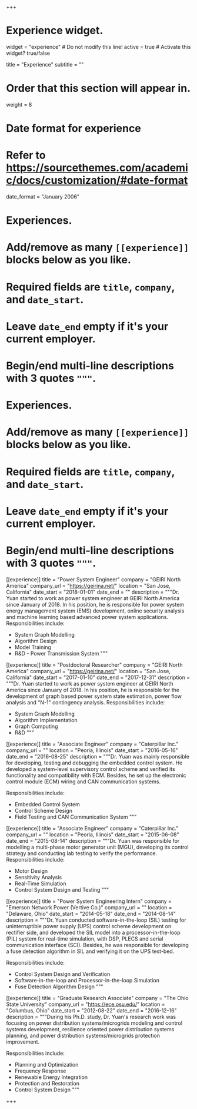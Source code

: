+++
# Experience widget.
widget = "experience"  # Do not modify this line!
active = true  # Activate this widget? true/false

title = "Experience"
subtitle = ""

# Order that this section will appear in.
weight = 8

# Date format for experience
#   Refer to https://sourcethemes.com/academic/docs/customization/#date-format
date_format = "January 2006"

# Experiences.
#   Add/remove as many `[[experience]]` blocks below as you like.
#   Required fields are `title`, `company`, and `date_start`.
#   Leave `date_end` empty if it's your current employer.
#   Begin/end multi-line descriptions with 3 quotes `"""`.
# Experiences.
#   Add/remove as many `[[experience]]` blocks below as you like.
#   Required fields are `title`, `company`, and `date_start`.
#   Leave `date_end` empty if it's your current employer.
#   Begin/end multi-line descriptions with 3 quotes `"""`.
[[experience]]
  title = "Power System Engineer"
  company = "GEIRI North America"
  company_url = "https://geirina.net/"
  location = "San Jose, California"
  date_start = "2018-01-01"
  date_end = ""
  description = """Dr. Yuan started to work as power system engineer at GEIRI North America since January of 2018. In his position, he is responsible for power system energy management system (EMS) development, online security analysis and machine learning based advanced power system applications.
  Responsibilities include:
  
  * System Graph Modelling
  * Algorithm Design
  * Model Training
  * R&D - Power Transmission System 
  """
  
  [[experience]]
  title = "Postdoctoral Researcher"
  company = "GEIRI North America"
  company_url = "https://geirina.net/"
  location = "San Jose, California"
  date_start = "2017-01-10"
  date_end = "2017-12-31"
  description = """Dr. Yuan started to work as power system engineer at GEIRI North America since January of 2018. In his position, he is responsible for the development of graph based power system state estimation, power flow analysis and "N-1" contingency analysis.
  Responsibilities include:
  
  * System Graph Modelling
  * Algorithm Implementation
  * Graph Computing
  * R&D
  """
  
  
  [[experience]]
  title = "Associate Engineer"
  company = "Caterpillar Inc."
  company_url = ""
  location = "Peoria, Illinois"
  date_start = "2016-05-16"
  date_end = "2016-08-25"
  description = """Dr. Yuan was mainly responsible for developing, testing and debugging the embedded control system. He developed a system-level supervisory control scheme and verified its functionality and compatibility with ECM. Besides, he set up the electronic control module (ECM) wiring and CAN communication systems. 

  Responsibilities include:
  
  * Embedded Control System
  * Control Scheme Design
  * Field Testing and CAN Communication System
  """
  
  [[experience]]
  title = "Associate Engineer"
  company = "Caterpillar Inc."
  company_url = ""
  location = "Peoria, Illinois"
  date_start = "2015-06-08"
  date_end = "2015-08-14"
  description = """Dr. Yuan was responsible for modelling a multi-phase motor generator unit (MGU), developing its control strategy and conducting lab testing to verify the performance.
  Responsibilities include:
  
  * Motor Design
  * Sensitivity Analysis
  * Real-Time Simulation
  * Control System Design and Testing
  """
  
  
  [[experience]]
  title = "Power System Engineering Intern"
  company = "Emerson Network Power (Vertive Co.)"
  company_url = ""
  location = "Delaware, Ohio"
  date_start = "2014-05-18"
  date_end = "2014-08-14"
  description = """Dr. Yuan conducted software-in-the-loop (SIL) testing for uninterruptible power supply (UPS) control scheme development on rectifier side, and developed the SIL model into a processor-in-the-loop (PIL) system for real-time simulation, with DSP,
PLECS and serial communication interface (SCI). Besides, he was responsible for developing a fuse detection algorithm in SIL and verifying it on the UPS test-bed.

  Responsibilities include:
  
  * Control System Design and Verification
  * Software-in-the-loop and Processor-in-the-loop Simulation
  * Fuse Detection Algorithm Design
  """
  
  [[experience]]
  title = "Graduate Research Associate"
  company = "The Ohio State University"
  company_url = "https://ece.osu.edu/"
  location = "Columbus, Ohio"
  date_start = "2012-08-22"
  date_end = "2016-12-16"
  description = """During his Ph.D. study, Dr. Yuan's research work was focusing on power distribution systems/microgrids modeling and control systems development, resilience oriented power distribution systems planning, and power distribution systems/microgrids protection improvement.

  Responsibilities include:
  
  * Planning and Optimization
  * Frequency Response
  * Renewable Energy Integration
  * Protection and Restoration
  * Control System Design
  """
 
+++
